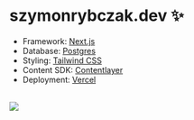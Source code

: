 
# szymonrybczak.dev ✨

- Framework: [Next.js](https://nextjs.org/)
- Database: [Postgres](https://vercel.com/docs/storage/vercel-postgres)
- Styling: [Tailwind CSS](https://tailwindcss.com/)
- Content SDK: [Contentlayer](https://contentlayer.dev/)
- Deployment: [Vercel](https://vercel.com)

<br>

<picture>
    <source srcset="https://github.com/szymonrybczak/szymonrybczak.dev/assets/63900941/7704a3dd-965d-4115-b5b6-6e374ce1fff2"  media="(prefers-color-scheme: dark)">
    <img src="https://github.com/szymonrybczak/szymonrybczak.dev/assets/63900941/be10e5bb-71ab-44fe-9641-8b32f481c02b">
</picture>

